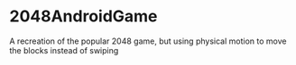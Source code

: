 # 2048AndroidGame
A recreation of the popular 2048 game, but using physical motion to move the blocks instead of swiping
